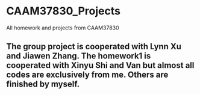 # CAAM37830_Projects
All homework and projects from CAAM37830

## The group project is cooperated with Lynn Xu and Jiawen Zhang. The homework1 is cooperated with Xinyu Shi and Van but almost all codes are exclusively from me. Others are finished by myself.
